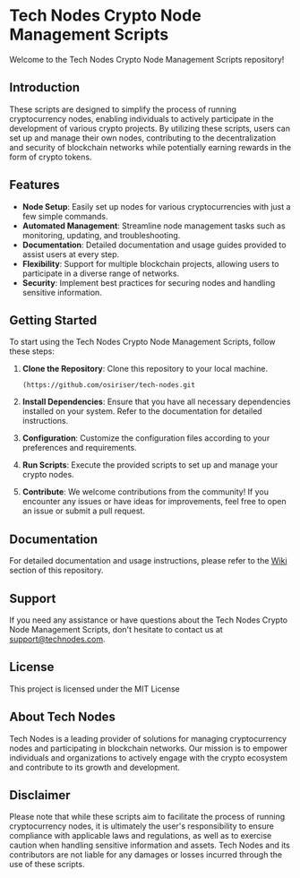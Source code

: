
# Tech Nodes Crypto Node Management Scripts

Welcome to the Tech Nodes Crypto Node Management Scripts repository! 

## Introduction

These scripts are designed to simplify the process of running cryptocurrency nodes, enabling individuals to actively participate in the development of various crypto projects. By utilizing these scripts, users can set up and manage their own nodes, contributing to the decentralization and security of blockchain networks while potentially earning rewards in the form of crypto tokens.

## Features

- **Node Setup**: Easily set up nodes for various cryptocurrencies with just a few simple commands.
- **Automated Management**: Streamline node management tasks such as monitoring, updating, and troubleshooting.
- **Documentation**: Detailed documentation and usage guides provided to assist users at every step.
- **Flexibility**: Support for multiple blockchain projects, allowing users to participate in a diverse range of networks.
- **Security**: Implement best practices for securing nodes and handling sensitive information.

## Getting Started

To start using the Tech Nodes Crypto Node Management Scripts, follow these steps:

1. **Clone the Repository**: Clone this repository to your local machine.
   ```
   (https://github.com/osiriser/tech-nodes.git
   ```

2. **Install Dependencies**: Ensure that you have all necessary dependencies installed on your system. Refer to the documentation for detailed instructions.

3. **Configuration**: Customize the configuration files according to your preferences and requirements.

4. **Run Scripts**: Execute the provided scripts to set up and manage your crypto nodes.

5. **Contribute**: We welcome contributions from the community! If you encounter any issues or have ideas for improvements, feel free to open an issue or submit a pull request.

## Documentation

For detailed documentation and usage instructions, please refer to the [Wiki](https://github.com/your-username/tech-nodes-scripts/wiki) section of this repository.

## Support

If you need any assistance or have questions about the Tech Nodes Crypto Node Management Scripts, don't hesitate to contact us at [support@technodes.com](radomircomp@gmail.com).

## License

This project is licensed under the MIT License

## About Tech Nodes

Tech Nodes is a leading provider of solutions for managing cryptocurrency nodes and participating in blockchain networks. Our mission is to empower individuals and organizations to actively engage with the crypto ecosystem and contribute to its growth and development.


## Disclaimer

Please note that while these scripts aim to facilitate the process of running cryptocurrency nodes, it is ultimately the user's responsibility to ensure compliance with applicable laws and regulations, as well as to exercise caution when handling sensitive information and assets. Tech Nodes and its contributors are not liable for any damages or losses incurred through the use of these scripts.


